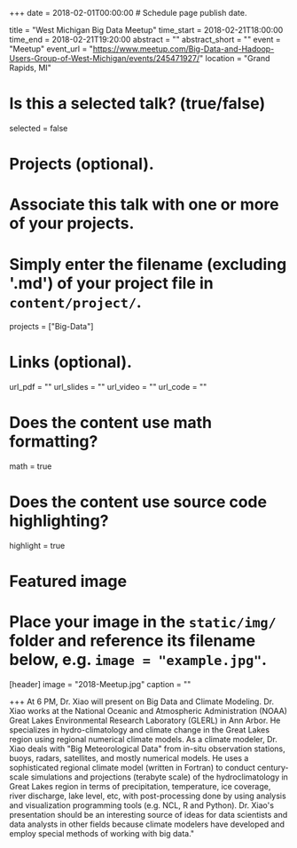 +++
date = 2018-02-01T00:00:00  # Schedule page publish date.

title = "West Michigan Big Data Meetup"
time_start = 2018-02-21T18:00:00
time_end = 2018-02-21T19:20:00
abstract = ""
abstract_short = ""
event = "Meetup"
event_url = "https://www.meetup.com/Big-Data-and-Hadoop-Users-Group-of-West-Michigan/events/245471927/"
location = "Grand Rapids, MI"

# Is this a selected talk? (true/false)
selected = false

# Projects (optional).
#   Associate this talk with one or more of your projects.
#   Simply enter the filename (excluding '.md') of your project file in `content/project/`.
projects = ["Big-Data"]

# Links (optional).
url_pdf = ""
url_slides = ""
url_video = ""
url_code = ""

# Does the content use math formatting?
math = true

# Does the content use source code highlighting?
highlight = true

# Featured image
# Place your image in the `static/img/` folder and reference its filename below, e.g. `image = "example.jpg"`.
[header]
image = "2018-Meetup.jpg"
caption = ""

+++
At 6 PM, Dr. Xiao will present on Big Data and Climate Modeling. Dr. Xiao works at the National Oceanic and Atmospheric Administration (NOAA) Great Lakes Environmental Research Laboratory (GLERL) in Ann Arbor. He specializes in hydro-climatology and climate change in the Great Lakes region using regional numerical climate models. As a climate modeler, Dr. Xiao deals with "Big Meteorological Data" from in-situ observation stations, buoys, radars, satellites, and mostly numerical models. He uses a sophisticated regional climate model (written in Fortran) to conduct century-scale simulations and projections (terabyte scale) of the hydroclimatology in Great Lakes region in terms of precipitation, temperature, ice coverage, river discharge, lake level, etc, with post-processing done by using analysis and visualization programming tools (e.g. NCL, R and Python). Dr. Xiao's presentation should be an interesting source of ideas for data scientists and data analysts in other fields because climate modelers have developed and employ special methods of working with big data."